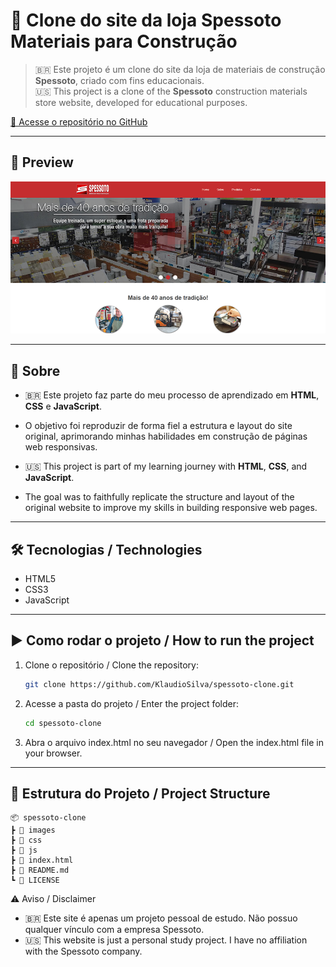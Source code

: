 # 🧱 Clone do site da loja Spessoto Materiais para Construção

> 🇧🇷 Este projeto é um clone do site da loja de materiais de construção **Spessoto**, criado com fins educacionais.  
> 🇺🇸 This project is a clone of the **Spessoto** construction materials store website, developed for educational purposes.

[🔗 Acesse o repositório no GitHub](https://github.com/KlaudioSilva/spessoto-clone)

---

## 📸 Preview

![Preview do site](./images/preview.png)

---

## 📌 Sobre

- 🇧🇷 Este projeto faz parte do meu processo de aprendizado em **HTML**, **CSS** e **JavaScript**.  
- O objetivo foi reproduzir de forma fiel a estrutura e layout do site original, aprimorando minhas habilidades em construção de páginas web responsivas.

- 🇺🇸 This project is part of my learning journey with **HTML**, **CSS**, and **JavaScript**.  
- The goal was to faithfully replicate the structure and layout of the original website to improve my skills in building responsive web pages.

---

## 🛠️ Tecnologias / Technologies

- HTML5  
- CSS3  
- JavaScript

---

## ▶️ Como rodar o projeto / How to run the project

1. Clone o repositório / Clone the repository:
   ```bash
   git clone https://github.com/KlaudioSilva/spessoto-clone.git

2. Acesse a pasta do projeto / Enter the project folder:
   ```bash
   cd spessoto-clone

3. Abra o arquivo index.html no seu navegador / Open the index.html file in your browser.

---

## 📁 Estrutura do Projeto / Project Structure

    📦 spessoto-clone
    ┣ 📁 images
    ┣ 📁 css
    ┣ 📁 js
    ┣ 📄 index.html
    ┣ 📄 README.md
    ┗ 📄 LICENSE


⚠️ Aviso / Disclaimer
- 🇧🇷 Este site é apenas um projeto pessoal de estudo. Não possuo qualquer vínculo com a empresa Spessoto.
- 🇺🇸 This website is just a personal study project. I have no affiliation with the Spessoto company.